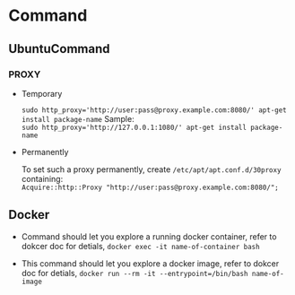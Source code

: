 
# Command

## UbuntuCommand

### PROXY

* Temporary

    `sudo http_proxy='http://user:pass@proxy.example.com:8080/' apt-get install package-name`
    Sample:  
    `sudo http_proxy='http://127.0.0.1:1080/' apt-get install package-name`
* Permanently

   To set such a proxy permanently, create `/etc/apt/apt.conf.d/30proxy`  
   containing:  
   `Acquire::http::Proxy "http://user:pass@proxy.example.com:8080/";`

## Docker

* Command should let you explore a running docker container, refer to dokcer doc for detials,
`docker exec -it name-of-container bash`

* This command should let you explore a docker image, refer to dokcer doc for detials,
`docker run --rm -it --entrypoint=/bin/bash name-of-image`
